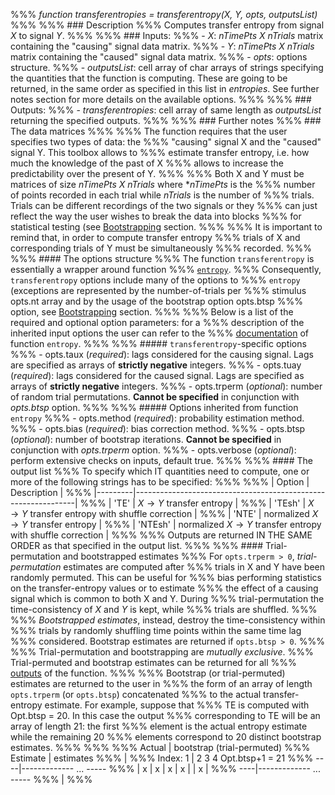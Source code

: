 %%% *function transferentropies = transferentropy(X, Y, opts, outputsList)*
%%%
%%% ### Description
%%% Computes transfer entropy from signal $X$ to signal $Y$.
%%%
%%% ### Inputs:
%%% - *X*: *nTimePts X nTrials* matrix containing the "causing" signal data matrix.
%%% - *Y*: *nTimePts X nTrials* matrix containing the "caused" signal data matrix.
%%% - *opts*: options structure.
%%% - *outputsList*: cell array of char arrays of strings specifying the quantities that the function is computing. These are going to be returned, in the same order as specified in this list in *entropies*. See further notes section for more details on the available options.
%%%
%%% ### Outputs:
%%% - *transferentropies*: cell array of same length as *outputsList* returning the specified outputs.
%%%
%%% ### Further notes
%%% ### The data matrices
%%%
%%% The function requires that the user specifies two types of data: the
%%% "causing" signal X and the "caused" signal Y. This toolbox allows to
%%% estimate transfer entropy, i.e. how much the knowledge of the past of X
%%% allows to increase the predictability over the present of Y.
%%% 
%%% Both X and Y must be matrices of size *nTimePts X nTrials* where **nTimePts* is the
%%% number of points recorded in each trial while *nTrials* is the number of
%%% trials. Trials can be different recordings of the two signals or they
%%% can just reflect the way the user wishes to break the data into blocks
%%% for statistical testing (see [Bootstrapping](#bootstrapping) section.
%%% 
%%% It is important to remind that, in order to compute transfer entropy
%%% trials of X and corresponding trials of Y must be simultaneously
%%% recorded.
%%%
%%% #### The options structure
%%% The function `transferentropy` is essentially a wrapper around function
%%% [`entropy`](MI/entropy).
%%% Consequently, `transferentropy` options include many of the options to
%%% `entropy` (exceptions are represented by the number-of-trials per
%%% stimulus opts.nt array and by the usage of the bootstrap option opts.btsp
%%% option, see [Bootstrapping](#bootstrapping) section.
%%%
%%% Below is a list of the required and optional option parameters: for a 
%%% description of the inherited input options the user can refer to the
%%% [documentation](MI/BinnedMethods/entropy) of function `entropy`.
%%%
%%% ##### `transferentropy`-specific options
%%% - opts.taux (*required*): lags considered for the causing signal. Lags are specified as arrays of **strictly negative** integers.
%%% - opts.tuay (*required*): lags considered for the caused signal. Lags are specified as arrays of **strictly negative** integers.
%%% - opts.trperm (*optional*): number of random trial permutations. **Cannot be specified** in conjunction with *opts.btsp* option.
%%%
%%% ##### Options inherited from function `entropy`
%%% - opts.method (*required*): probability estimation method.
%%% - opts.bias (*required*): bias correction method.
%%% - opts.btsp (*optional*): number of bootstrap iterations. **Cannot be specified** in conjunction with *opts.trperm* option.
%%% - opts.verbose (*optional*): perform extensive checks on inputs, default true.
%%%
%%% #### The output list
%%% To specify which IT quantities need to compute, one or more of the following strings has to be specified:
%%%
%%% | Option  | Description                                                   |
%%% |---------|---------------------------------------------------------------|
%%% | 'TE'    | $X \to Y$ transfer entropy                                    |
%%% | 'TEsh'  | $X \to Y$ transfer entropy with shuffle correction            |
%%% | 'NTE'   | normalized $X \to Y$ transfer entropy                         |
%%% | 'NTEsh' | normalized $X \to Y$ transfer entropy with shuffle correction |
%%%
%%%  Outputs are returned IN THE SAME ORDER as that specified in the output list.
%%%
%%% #### Trial-permutation and bootstrapped estimates
%%% For `opts.trperm > 0`, *trial-permutation* estimates are computed after 
%%% trials in X and Y have been randomly permuted. This can be useful for 
%%% bias performing statistics on the transfer-entropy values or to estimate
%%% the effect of a causing signal which is common to both X and Y. During
%%% trial-permutation the time-consistency of *X* and *Y* is kept, while
%%% trials are shuffled.
%%%
%%% *Bootstrapped estimates*, instead, destroy the time-consistency within
%%% trials by randomly shuffling time points within the same time lag
%%% considered. Bootstrap estimates are returned if `opts.btsp > 0`.
%%% 
%%% Trial-permutation and bootstrapping are *mutually exclusive*.
%%% Trial-permuted and bootstrap estimates can be returned for all
%%% [outputs](the-output-list) of the function.
%%%
%%% Bootstrap (or trial-permuted) estimates are returned to the user in
%%% the form of an array of length `opts.trperm` (or `opts.btsp`) concatenated
%%% to the actual transfer-entropy estimate. For example, suppose that
%%% TE is computed with Opt.btsp = 20. In this case the output
%%% corresponding to TE will be an array of length 21: the first
%%% element is the actual entropy estimate while the remaining 20
%%% elements correspond to 20 distinct bootstrap estimates.
%%%
%%%
%%%                Actual | bootstrap (trial-permuted)
%%%              Estimate | estimates
%%%                       |
%%%           Index:    1 | 2   3   4      Opt.btsp+1 = 21
%%%                   ----|------------- ... -----
%%%                   | x | x | x | x |      | x |
%%%                   ----|------------- ... -----
%%%                       |
%%%
